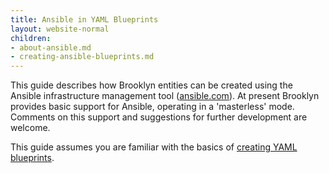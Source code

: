 ```yaml
---
title: Ansible in YAML Blueprints
layout: website-normal
children:
- about-ansible.md
- creating-ansible-blueprints.md
---
```


This guide describes how Brooklyn entities can be created using the Ansible infrastructure management tool
 ([ansible.com](http://ansible.com)).
At present Brooklyn provides basic support for Ansible, operating in a 'masterless' mode. 
Comments on this support and suggestions for further development are welcome.

This guide assumes you are familiar with the basics of [creating YAML blueprints](../).


